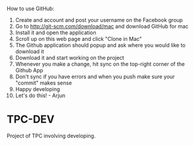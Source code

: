 How to use GitHub:

1. Create and account and post your username on the Facebook group
2. Go to http://git-scm.com/download/mac and download GitHub for mac
3. Install it and open the application
4. Scroll up on this web page and click "Clone in Mac"
5. The Github application should popup and ask where you would like to download it
6. Download it and start working on the project
7. Whenever you make a change, hit sync on the top-right corner of the Github App
8. Don't sync if you have errors and when you push make sure your "commit" makes sense
9. Happy developing
10. Let's do this! - Arjun

TPC-DEV
=======

Project of TPC involving developing.

